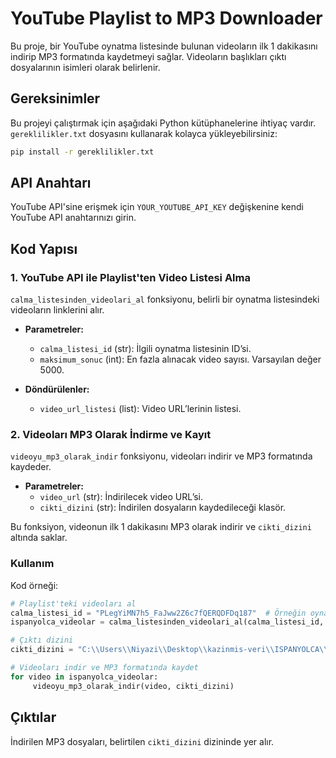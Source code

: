 
# YouTube Playlist to MP3 Downloader

Bu proje, bir YouTube oynatma listesinde bulunan videoların ilk 1 dakikasını indirip MP3 formatında kaydetmeyi sağlar. Videoların başlıkları çıktı dosyalarının isimleri olarak belirlenir.

## Gereksinimler

Bu projeyi çalıştırmak için aşağıdaki Python kütüphanelerine ihtiyaç vardır. `gereklilikler.txt` dosyasını kullanarak kolayca yükleyebilirsiniz:

```bash
pip install -r gereklilikler.txt
```

## API Anahtarı

YouTube API'sine erişmek için `YOUR_YOUTUBE_API_KEY` değişkenine kendi YouTube API anahtarınızı girin.

## Kod Yapısı

### 1. YouTube API ile Playlist'ten Video Listesi Alma

`calma_listesinden_videolari_al` fonksiyonu, belirli bir oynatma listesindeki videoların linklerini alır.

- **Parametreler:**
  - `calma_listesi_id` (str): İlgili oynatma listesinin ID’si.
  - `maksimum_sonuc` (int): En fazla alınacak video sayısı. Varsayılan değer 5000.

- **Döndürülenler:**
  - `video_url_listesi` (list): Video URL’lerinin listesi.

### 2. Videoları MP3 Olarak İndirme ve Kayıt

`videoyu_mp3_olarak_indir` fonksiyonu, videoları indirir ve MP3 formatında kaydeder.

- **Parametreler:**
  - `video_url` (str): İndirilecek video URL’si.
  - `cikti_dizini` (str): İndirilen dosyaların kaydedileceği klasör.

Bu fonksiyon, videonun ilk 1 dakikasını MP3 olarak indirir ve `cikti_dizini` altında saklar.

### Kullanım

Kod örneği:

```python
# Playlist'teki videoları al
calma_listesi_id = "PLegYiMN7h5_FaJww2Z6c7fQERQDFDq187"  # Örneğin oynatma listesi ID'si
ispanyolca_videolar = calma_listesinden_videolari_al(calma_listesi_id, maksimum_sonuc=5000)

# Çıktı dizini
cikti_dizini = "C:\\Users\\Niyazi\\Desktop\\kazinmis-veri\\ISPANYOLCA\\ispanyolca-ham"

# Videoları indir ve MP3 formatında kaydet
for video in ispanyolca_videolar:
     videoyu_mp3_olarak_indir(video, cikti_dizini)
```

## Çıktılar

İndirilen MP3 dosyaları, belirtilen `cikti_dizini` dizininde yer alır.
